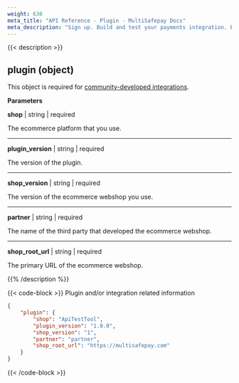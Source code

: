 ```yaml
---
weight: 630
meta_title: "API Reference - Plugin - MultiSafepay Docs"
meta_description: "Sign up. Build and test your payments integration. Explore our products and services. Use our API Reference, SDKs, and wrappers. Get support."
---
```

{{< description >}}
## plugin (object)

This object is required for [community-developed integrations](/payments/integrations/community/).   

**Parameters**

__shop__ | string | required

 The ecommerce platform that you use.

----------------
__plugin_version__ | string | required

The version of the plugin.

----------------
__shop_version__ | string | required

The version of the ecommerce webshop you use. 

----------------
__partner__ | string | required

The name of the third party that developed the ecommerce webshop. 

----------------
__shop_root_url__ | string | required

The primary URL of the ecommerce webshop.

{{% /description %}}

{{< code-block >}}
Plugin and/or integration related information

```json 
{
    "plugin": {
        "shop": "ApiTestTool",
        "plugin_version": "1.0.0",
        "shop_version": "1",
        "partner": "partner",
        "shop_root_url": "https://multisafepay.com"
    }
}
 ```
{{< /code-block >}}
